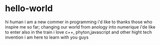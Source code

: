 # hello-world
hi human i am a new commer in programming i'd like to thanks those who inspire me so far; 
changing our world from anology into numerique i'de like to enter also in the train 
i love c++, phyton,javascript and other hight tech invention 
i am here to learn with you guys 
